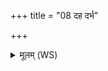 +++
title = "08 दह दर्भ"

+++
<details><summary>मूलम् (WS)</summary>

दह दर्भ सपत्नान् मे दह मे पृतनायतः ।  
दह मे सर्वान् दुर्हार्दो दह मे द्विषतो मणे ॥ ८ ॥
</details>
